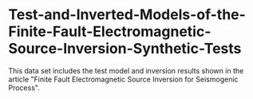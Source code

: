 # Test-and-Inverted-Models-of-the-Finite-Fault-Electromagnetic-Source-Inversion-Synthetic-Tests
This data set includes the test model and inversion results shown in the article "Finite Fault Electromagnetic Source Inversion for Seismogenic Process".
